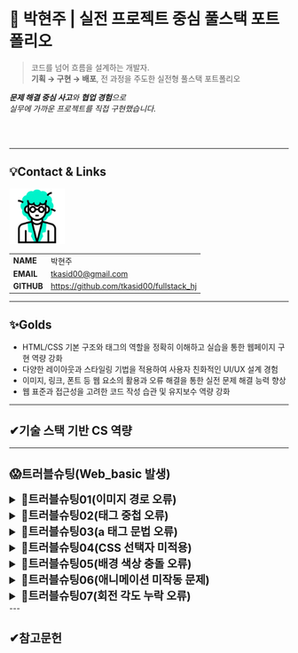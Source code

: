 # 🚀 박현주 | 실전 프로젝트 중심 풀스택 포트폴리오

> 코드를 넘어 흐름을 설계하는 개발자.  
**기획 → 구현 → 배포**, 전 과정을 주도한 실전형 풀스택 포트폴리오

***문제 해결 중심 사고**와 **협업 경험**으로  
실무에 가까운 프로젝트를 직접 구현했습니다.*

<br/>
<br/>

---
## 💡Contact & Links
<img src="./img/friends/me.gif"
    alt="프로필" width="100"/>

|||
|-|-|
|**NAME**|박현주|
|**EMAIL**|tkasid00@gmail.com|
|**GITHUB**|https://github.com/tkasid00/fullstack_hj|


---
## ✨Golds
- HTML/CSS 기본 구조와 태그의 역할을 정확히 이해하고 실습을 통한 웹페이지 구현 역량 강화
- 다양한 레이아웃과 스타일링 기법을 적용하여 사용자 친화적인 UI/UX 설계 경험
- 이미지, 링크, 폰트 등 웹 요소의 활용과 오류 해결을 통한 실전 문제 해결 능력 향상
- 웹 표준과 접근성을 고려한 코드 작성 습관 및 유지보수 역량 강화
---
## ✔기술 스택 기반 CS 역량
---
## 😱트러블슈팅(Web_basic 발생)

<details>
<summary style="font-size:20px; font-weight:bold;">📌트러블슈팅01(이미지 경로 오류)</summary>

    
**[문제점]**  
 이미지가 화면에 표시되지 않음.

**[오류 코드/상황]**  
```html
<p> <img src="C:\HYUNJU\five.png"
         style="width:10%"
         alt="프로필 사진"/></p>
```

**[원인 분석]**  
- 이미지 경로를 절대 경로(내 컴퓨터의 경로)로 작성하여 웹 브라우저가 해당 파일을 찾지 못함.
- 웹페이지는 서버 또는 프로젝트 폴더 기준의 상대 경로만 인식함.

**[해결 방안]**  
- 이미지를 프로젝트 폴더(워크스페이스) 안에 복사한 후 상대 경로로 작성하여 정상적으로 표시되도록 수정함.

**[느낀점]**  
- HTML에서 이미지는 반드시 프로젝트 폴더 내에 위치시키고 상대 경로로 연결해야 함을 알게 됨.
- 경로 설정 실수로 인해 이미지가 깨질 수 있으므로 항상 폴더 구조와 경로를 꼼꼼히 확인해야 함.
</details>


<details>
<summary style="font-size:20px; font-weight:bold;">📌트러블슈팅02(태그 중첩 오류)</summary>


**[문제점]**  
- HTML에서 `<h3>` 태그가 `<p>` 태그 안에 중첩되어 사용됨.

**[오류 코드/상황]**  
```html
<p><h3>팔로워:3,200명</h3></p>
```

**[원인 분석]**  
- `<p>`(문단) 태그는 블록 레벨 요소이며 다른 블록 레벨 태그(`<h3>`, `<div>`, 등)를 내부에 중첩하면 HTML 구조상 올바르지 않음.
- 일부 브라우저에서는 자동으로 태그를 분리하거나 무시하지만 표준에 맞지 않아 예기치 않은 렌더링 문제가 발생할 수 있음.

**[해결 방안]**  
- `<h3>` 태그를 `<p>` 태그 밖에서 단독으로 사용하거나,  
  단순 텍스트라면 `<p>`만 사용하고, 강조가 필요하면 `<h3>`만 사용함.

**[느낀점]**  
- HTML 태그의 올바른 중첩과 구조를 지키는 것이 웹페이지의 안정적인 렌더링과 유지보수에 중요함을 알게 됨.
- 태그 사용 시 문서 구조와 의미를 고려하여 작성해야 함.

</details>



<details>
<summary style="font-size:20px; font-weight:bold;">📌트러블슈팅03(a 태그 문법 오류)</summary>

**[문제점]**  
- 깃허브 링크가 정상적으로 표시되지 않음.

**[오류 코드/상황]**  
```html
<P><a href="https://github.com/tkasid00/fullstack_hj"
  target="_blank"
  title="깃허브 바로가기"
  깃허브 보기> </a></P>
```

**[원인 분석]**  
- `<a>` 태그의 `title` 속성 뒤에 링크 텍스트와 닫는 꺾쇠(`>`)가 혼합되어 있어 문법 오류가 발생함.
- 링크 텍스트는 `<a>` 태그의 시작과 끝 사이에 위치해야 하며 속성값은 큰따옴표로 정확히 닫아야 함.

**[해결 방안]**  
- `<a>` 태그의 속성을 올바르게 작성하고, 링크 텍스트를 태그 내부에 위치시킴.
```html
<p>
  <a href="https://github.com/tkasid00/fullstack_hj"
     target="_blank"
     title="깃허브 바로가기">
     깃허브 보기
  </a>
</p>
```

**[느낀점]**  
- HTML 태그의 문법을 정확히 지키는 것이 웹페이지의 정상적인 동작과 유지보수에 중요함을 다시 한 번 인식함.
- 속성값과 태그 구조를 꼼꼼히 확인하는 습관이 필요함.
</details>


<details>
<summary style="font-size:20px; font-weight:bold;">📌트러블슈팅04(CSS 선택자 미적용)</summary>

**[문제점]**  
- .container .mission이라는 CSS 선택자가 적용되지 않음.

**[오류 코드/상황]**  
- 해당 html : 
```bash
<div class="container mission">
  <p>📦 이 박스는 margin과 padding을 통해 우주 공간을 확보했어요!</p>
</div>
```
- 적용한 css
```bash
.container .mission {
  margin: 30px; padding: 20px;
  background-color: #2980b9;
  border-radius: 10px;}
```

**[원인 분석]**  
- .container .mission은 .container라는 클래스의 요소 내부에 있는 .mission 클래스의 자식 요소를 의미하지만 실제 HTML 구조에서는 하나의 요소가 .container와 .mission 두 클래스를 동시에 가지고 있음.

**[해결 방안]**  
- .container.mission으로 붙여서 적용

**[느낀점]**  
- CSS 선택자에서 띄어쓰기 유무에 따른 의미 차이를 알게 됨.
- CSS를 작성할 때 선택자 구조와 HTML 요소 간의 관계를 먼저 명확히 분석한 후 스타일을 적용해야됨을 깨달음.
</details>


<details>
<summary style="font-size:20px; font-weight:bold;">📌트러블슈팅05(배경 색상 충돌 오류)</summary>


**[문제점]**  
-.item 클래스의 background-image(그라데이션)와 .i1 클래스의 background-color(단색 배경)이 충돌하여 i1 배경색이 의도한 대로 적용되지 않고 그라데이션이 덮어져서 보임.

**[오류 코드/상황]**  
- 해당 html : 
```bash
.item {
  background-image: linear-gradient(135deg, #584545, #fff);
  color: #201919;
  padding: 5px;
  }

.i1 {
  background-color: #e6cdcd;
  }

```

**[원인 분석]**  
- CSS에서 background-image와 background-color가 함께 있을 때 background-image가 background-color 위에 그려짐.
- .i1 클래스에서 background-color만 지정하면 그라데이션을 덮지 못함.

**[해결 방안]**  
- 1) i1에 background-image: none;을 추가해서 그라데이션을 제거하고 단색 배경만 적용하기
```bash 
.i1 {
  background-image: none;
  background-color: #e6cdcd;
 }
```
- 2) .item에 background-image를 없애고 필요한 요소에만 개별적으로 그라데이션을 적용하도록 분리.

**[느낀점]**  
- CSS 배경 속성은 여러 값이 겹칠 때 우선순위를 잘 이해해야 함.
- background-color와 background-image는 동시에 쓰면 이미지가 위에 그려져 컬러가 보이지 않는 상황이 발생함을 깨달음.
- 작은 스타일 문제도 의도한 UI에 큰 영향을 미치니, 스타일 충돌을 항상 주의해야 할것.
</details>


<details>
<summary style="font-size:20px; font-weight:bold;">📌트러블슈팅06(애니메이션 미작동 문제)</summary>


**[문제점]**  
- 페이지에 떠오르는 bubble 애니메이션(rise)을 적용했으나 물방울이 화면에 보이지 않거나 애니메이션이 실행되지 않음.

**[오류 코드/상황]**  
```html
.bubble {
  position: fixed;
  bottom: -100px;
  animation: rise 8s infinite ease-in;
  z-index: 0; /* ❗ 낮은 우선순위 */
}
```

**[원인 분석]**  
- 페이지 내 다른 요소들이 z-index 우선순위상 위에 있어서 .bubble 요소가 화면 뒤에 가려짐.  
- CSS에서 z-index는 요소의 쌓임 순서를 결정하는데, .bubble에 설정된 z-index: 0은 가장 낮은 값에 가까워서 position: relative 또는 absolute, fixed를 가진 다른 요소들보다 뒤로 밀림.
- 그림자와 position: relative, z-index 기본값 등을 가지고 있는 카드 요소(.card)가 존재해 .bubble을 가려버림.

**[해결 방안]**  
- .bubble의 z-index 값을 0에서 10으로 높여 시각적으로 위에 오도록 조정:

**[느낀점]**  
- CSS에서 position이 설정된 요소는 z-index가 기본적으로 0이 되며 다른 요소들과의 겹침 순서에 영향을 미치는 것을 알았음.
- 애니메이션이 보이지 않는 경우 단순히 keyframes만 보는 게 아니라 레이어 순서도 꼭 함께 점검해야 함.
- 특히 fixed 요소는 전체 화면 기준으로 움직이므로 다른 요소들과의 z-index 충돌 가능성을 항상 염두에 둬야 함.
- 디버깅 시 개발자 도구(F12)로 요소가 겹쳐 보이지 않는 건 아닌지 직접 확인하는 습관이 중요함.
</details>


<details>
<summary style="font-size:20px; font-weight:bold;">📌트러블슈팅07(회전 각도 누락 오류)</summary>

**[문제점]**  
- transform="rotate(45deg)"로 지정했을 때 클릭 이벤트마다 회전이 누적되지 않고 한 번만 회전함.
- 회전 각도를 cnt 변수로 제어하려 했으나 문자열 결합으로 처리되어 NaN 오류 발생.

**[오류 코드/상황]**  
```html
// 1회 회전만 되는 코드
target2.style.transform = "rotate(45deg)";

// 문자열 결합으로 오류 발생
let cnt = 0;
target2.style.transform = "rotate(" + "--cnt*45" + "deg)";

```

**[원인 분석]**  
- 첫 번째 코드는 고정값 45deg만 적용되어 누적 회전이 불가능함.
- 두 번째 코드는 --cnt*45가 따옴표 안에 있어 단순 문자열 취급 -> 숫자 연산이 되지 않아 오류 발생.

**[해결 방안]**   
- 문자열 연결 대신 연산식을 괄호로 묶어 실제 숫자 계산이 되도록 수정.
```html
let cnt = 0;
target2.style.transform = "rotate(" + (--cnt * 45) + "deg)";
```

**[느낀점]**  
- 문자열 안에 수식이 들어가면 단순 텍스트로 처리되므로 계산이 불가능하다는 점을 다시 확인함.
- DOM 스타일 속성을 제어할 때는 문자열 결합과 실제 연산 구분을 명확히 해야 한다는 교훈을 얻음.
- 디버깅 시 콘솔에 typeof로 타입 확인해보는 습관이 중요하다고 느낌.
</details>
---

## ✔참고문헌
